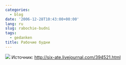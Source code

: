 ```yaml
---
categories:
  - blog
date: '2006-12-28T10:43:00+00:00'
lang: ru
slug: rabochie-budni
tags:
  - gedanken
title: Рабочие будни
---
```




[ ![](http://pics.livejournal.com/yamadharma/pic/00009c0y)](http://pics.livejournal.com/yamadharma/pic/00009c0y) Источник: http://six-ate.livejournal.com/394521.html